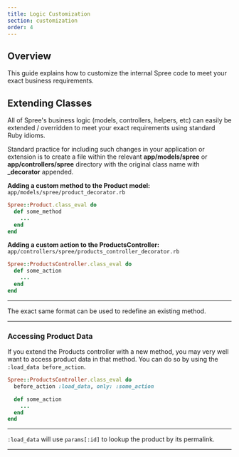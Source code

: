 ```yaml
---
title: Logic Customization
section: customization
order: 4
---
```


## Overview

This guide explains how to customize the internal Spree code to meet
your exact business requirements.

## Extending Classes

All of Spree's business logic (models, controllers, helpers, etc) can
easily be extended / overridden to meet your exact requirements using
standard Ruby idioms.

Standard practice for including such changes in your application or
extension is to create a file within the relevant **app/models/spree** or
**app/controllers/spree** directory with the original class name with
**\_decorator** appended.

**Adding a custom method to the Product model:**
`app/models/spree/product_decorator.rb`

```ruby
Spree::Product.class_eval do
  def some_method
    ...
  end
end
```

**Adding a custom action to the ProductsController:**
`app/controllers/spree/products_controller_decorator.rb`

```ruby
Spree::ProductsController.class_eval do
  def some_action
    ...
  end
end
```

---

The exact same format can be used to redefine an existing method.

---

### Accessing Product Data

If you extend the Products controller with a new method, you may very
well want to access product data in that method. You can do so by using
the `:load_data before_action`.

```ruby
Spree::ProductsController.class_eval do
  before_action :load_data, only: :some_action

  def some_action
    ...
  end
end
```

---

`:load_data` will use `params[:id]` to lookup the product by its
permalink.

---
